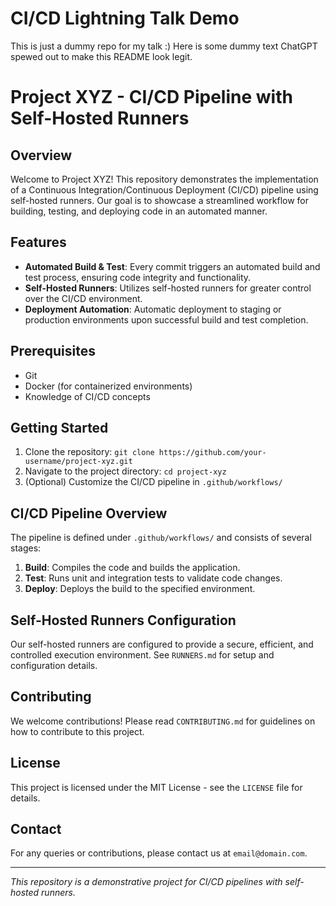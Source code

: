 # CI/CD Lightning Talk Demo

This is just a dummy repo for my talk :) Here is some dummy text ChatGPT spewed out to make this README look legit.

# Project XYZ - CI/CD Pipeline with Self-Hosted Runners

## Overview

Welcome to Project XYZ! This repository demonstrates the implementation of a Continuous Integration/Continuous Deployment (CI/CD) pipeline using self-hosted runners. Our goal is to showcase a streamlined workflow for building, testing, and deploying code in an automated manner.

## Features

- **Automated Build & Test**: Every commit triggers an automated build and test process, ensuring code integrity and functionality.
- **Self-Hosted Runners**: Utilizes self-hosted runners for greater control over the CI/CD environment.
- **Deployment Automation**: Automatic deployment to staging or production environments upon successful build and test completion.

## Prerequisites

- Git
- Docker (for containerized environments)
- Knowledge of CI/CD concepts

## Getting Started

1. Clone the repository: `git clone https://github.com/your-username/project-xyz.git`
2. Navigate to the project directory: `cd project-xyz`
3. (Optional) Customize the CI/CD pipeline in `.github/workflows/`

## CI/CD Pipeline Overview

The pipeline is defined under `.github/workflows/` and consists of several stages:

1. **Build**: Compiles the code and builds the application.
2. **Test**: Runs unit and integration tests to validate code changes.
3. **Deploy**: Deploys the build to the specified environment.

## Self-Hosted Runners Configuration

Our self-hosted runners are configured to provide a secure, efficient, and controlled execution environment. See `RUNNERS.md` for setup and configuration details.

## Contributing

We welcome contributions! Please read `CONTRIBUTING.md` for guidelines on how to contribute to this project.

## License

This project is licensed under the MIT License - see the `LICENSE` file for details.

## Contact

For any queries or contributions, please contact us at `email@domain.com`.

---

_This repository is a demonstrative project for CI/CD pipelines with self-hosted runners._
